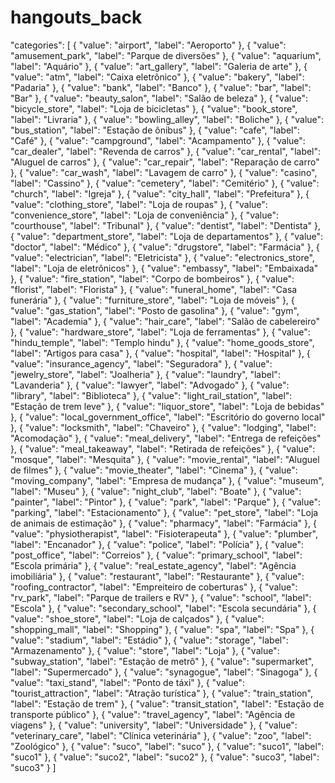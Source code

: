 # hangouts_back
"categories": [
    {
      "value": "airport",
      "label": "Aeroporto"
    },
    {
      "value": "amusement_park",
      "label": "Parque de diversões"
    },
    {
      "value": "aquarium",
      "label": "Aquário"
    },
    {
      "value": "art_gallery",
      "label": "Galeria de arte"
    },
    {
      "value": "atm",
      "label": "Caixa eletrônico"
    },
    {
      "value": "bakery",
      "label": "Padaria"
    },
    {
      "value": "bank",
      "label": "Banco"
    },
    {
      "value": "bar",
      "label": "Bar"
    },
    {
      "value": "beauty_salon",
      "label": "Salão de beleza"
    },
    {
      "value": "bicycle_store",
      "label": "Loja de bicicletas"
    },
    {
      "value": "book_store",
      "label": "Livraria"
    },
    {
      "value": "bowling_alley",
      "label": "Boliche"
    },
    {
      "value": "bus_station",
      "label": "Estação de ônibus"
    },
    {
      "value": "cafe",
      "label": "Café"
    },
    {
      "value": "campground",
      "label": "Acampamento"
    },
    {
      "value": "car_dealer",
      "label": "Revenda de carros"
    },
    {
      "value": "car_rental",
      "label": "Aluguel de carros"
    },
    {
      "value": "car_repair",
      "label": "Reparação de carro"
    },
    {
      "value": "car_wash",
      "label": "Lavagem de carro"
    },
    {
      "value": "casino",
      "label": "Cassino"
    },
    {
      "value": "cemetery",
      "label": "Cemitério"
    },
    {
      "value": "church",
      "label": "Igreja"
    },
    {
      "value": "city_hall",
      "label": "Prefeitura"
    },
    {
      "value": "clothing_store",
      "label": "Loja de roupas"
    },
    {
      "value": "convenience_store",
      "label": "Loja de conveniência"
    },
    {
      "value": "courthouse",
      "label": "Tribunal"
    },
    {
      "value": "dentist",
      "label": "Dentista"
    },
    {
      "value": "department_store",
      "label": "Loja de departamentos"
    },
    {
      "value": "doctor",
      "label": "Médico"
    },
    {
      "value": "drugstore",
      "label": "Farmácia"
    },
    {
      "value": "electrician",
      "label": "Eletricista"
    },
    {
      "value": "electronics_store",
      "label": "Loja de eletrônicos"
    },
    {
      "value": "embassy",
      "label": "Embaixada"
    },
    {
      "value": "fire_station",
      "label": "Corpo de bombeiros"
    },
    {
      "value": "florist",
      "label": "Florista"
    },
    {
      "value": "funeral_home",
      "label": "Casa funerária"
    },
    {
      "value": "furniture_store",
      "label": "Loja de móveis"
    },
    {
      "value": "gas_station",
      "label": "Posto de gasolina"
    },
    {
      "value": "gym",
      "label": "Academia"
    },
    {
      "value": "hair_care",
      "label": "Salão de cabelereiro"
    },
    {
      "value": "hardware_store",
      "label": "Loja de ferramentas"
    },
    {
      "value": "hindu_temple",
      "label": "Templo hindu"
    },
    {
      "value": "home_goods_store",
      "label": "Artigos para casa"
    },
    {
      "value": "hospital",
      "label": "Hospital"
    },
    {
      "value": "insurance_agency",
      "label": "Seguradora"
    },
    {
      "value": "jewelry_store",
      "label": "Joalheria"
    },
    {
      "value": "laundry",
      "label": "Lavanderia"
    },
    {
      "value": "lawyer",
      "label": "Advogado"
    },
    {
      "value": "library",
      "label": "Biblioteca"
    },
    {
      "value": "light_rail_station",
      "label": "Estação de trem leve"
    },
    {
      "value": "liquor_store",
      "label": "Loja de bebidas"
    },
    {
      "value": "local_government_office",
      "label": "Escritório do governo local"
    },
    {
      "value": "locksmith",
      "label": "Chaveiro"
    },
    {
      "value": "lodging",
      "label": "Acomodação"
    },
    {
      "value": "meal_delivery",
      "label": "Entrega de refeições"
    },
    {
      "value": "meal_takeaway",
      "label": "Retirada de refeições"
    },
    {
      "value": "mosque",
      "label": "Mesquita"
    },
    {
      "value": "movie_rental",
      "label": "Aluguel de filmes"
    },
    {
      "value": "movie_theater",
      "label": "Cinema"
    },
    {
      "value": "moving_company",
      "label": "Empresa de mudança"
    },
    {
      "value": "museum",
      "label": "Museu"
    },
    {
      "value": "night_club",
      "label": "Boate"
    },
    {
      "value": "painter",
      "label": "Pintor"
    },
    {
      "value": "park",
      "label": "Parque"
    },
    {
      "value": "parking",
      "label": "Estacionamento"
    },
    {
      "value": "pet_store",
      "label": "Loja de animais de estimação"
    },
    {
      "value": "pharmacy",
      "label": "Farmácia"
    },
    {
      "value": "physiotherapist",
      "label": "Fisioterapeuta"
    },
    {
      "value": "plumber",
      "label": "Encanador"
    },
    {
      "value": "police",
      "label": "Polícia"
    },
    {
      "value": "post_office",
      "label": "Correios"
    },
    {
      "value": "primary_school",
      "label": "Escola primária"
    },
    {
      "value": "real_estate_agency",
      "label": "Agência imobiliária"
    },
    {
      "value": "restaurant",
      "label": "Restaurante"
    },
    {
      "value": "roofing_contractor",
      "label": "Empreiteiro de coberturas"
    },
    {
      "value": "rv_park",
      "label": "Parque de trailers e RV"
    },
    {
      "value": "school",
      "label": "Escola"
    },
    {
      "value": "secondary_school",
      "label": "Escola secundária"
    },
    {
      "value": "shoe_store",
      "label": "Loja de calçados"
    },
    {
      "value": "shopping_mall",
      "label": "Shopping"
    },
    {
      "value": "spa",
      "label": "Spa"
    },
    {
      "value": "stadium",
      "label": "Estádio"
    },
    {
      "value": "storage",
      "label": "Armazenamento"
    },
    {
      "value": "store",
      "label": "Loja"
    },
    {
      "value": "subway_station",
      "label": "Estação de metrô"
    },
    {
      "value": "supermarket",
      "label": "Supermercado"
    },
    {
      "value": "synagogue",
      "label": "Sinagoga"
    },
    {
      "value": "taxi_stand",
      "label": "Ponto de táxi"
    },
    {
      "value": "tourist_attraction",
      "label": "Atração turística"
    },
    {
      "value": "train_station",
      "label": "Estação de trem"
    },
    {
      "value": "transit_station",
      "label": "Estação de transporte público"
    },
    {
      "value": "travel_agency",
      "label": "Agência de viagens"
    },
    {
      "value": "university",
      "label": "Universidade"
    },
    {
      "value": "veterinary_care",
      "label": "Clínica veterinária"
    },
    {
      "value": "zoo",
      "label": "Zoológico"
    },
    {
      "value": "suco",
      "label": "suco"
    },
    {
      "value": "suco1",
      "label": "suco1"
    },
    {
      "value": "suco2",
      "label": "suco2"
    },
    {
      "value": "suco3",
      "label": "suco3"
    }
  ]
